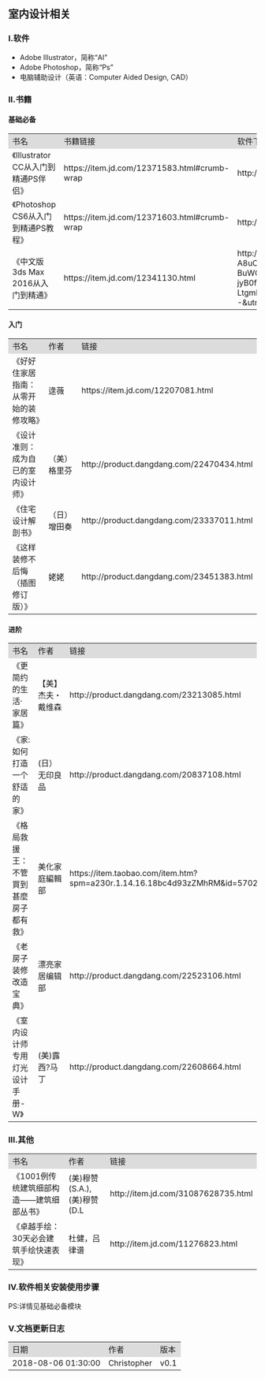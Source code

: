 ## 室内设计相关

### I.软件

* Adobe Illustrator，简称“AI”
* Adobe Photoshop，简称“Ps”
* 电脑辅助设计（英语：Computer Aided Design, CAD）


### II.书籍

#### 基础必备

<table>
    <tr style="background:#DCDCDC">
        <td>书名</td>
        <td>书籍链接</td>
        <td>软件下载</td>
    </tr>
    <tr>
        <td>《Illustrator CC从入门到精通PS伴侣》</td>
        <td>https://item.jd.com/12371583.html#crumb-wrap</td>
        <td>http://www.xiazaizhijia.com/soft/98595.html</td>
    </tr>
    <tr>
        <td>《Photoshop CS6从入门到精通PS教程》</td>
        <td>https://item.jd.com/12371603.html#crumb-wrap</td>
        <td>http://xiazai.zol.com.cn/detail/15/146785.shtml</td>
    </tr>
    <tr>
        <td>《中文版3ds Max 2016从入门到精通》</td>
        <td>https://item.jd.com/12341130.html</td>
        <td>http://wm.makeding.com/redirect/url?segment=BBsbSv7HGiws6zCviN7G-ySxKe1eiSuU6TclxgPahb6MY_So-Jaoj1Y9wDSU4hFbQjP8qyugVolqcNoGZkMs3mC7t9l-A8uCAymW0ebn9bLLwXt9uhTQFq_XOsbWm65NJ8J_2TH9UVZ6mhQ8tIjwakPzqSeGjNjSaE-RyVy3be2qi-BuWCByswhqAtsG8s7KIrvJ9yFEFeM9xqT7lTGDztii7AK8LW7JLqhrRr8u5928L7s5O06KMaKvo4dRgueTTk8vC00pyPl-jyB0fIqgBHAtxdXERM36sa9E4JmzyKdk254eqlamXgehllaVyDiQI_-GJoNYSp3gQX9HRvrEJNG30PEP6qzIOPwSJXcZDVNLkk-LtgmkaKuCeD5auhDj&utm_medium=wm&utm_source=http%3A%2F%2Fwww.3dmax8.com%2F3dmax%2F2018%2F0115%2F7720_2.html&utm_content=3DS+max--&utm_term=3dmax8</td>
    </tr>
</table>


#### 入门

<table>
    <tr style="background:#DCDCDC">
        <td>书名</td>
        <td>作者</td>
        <td>链接</td>
    </tr>
    <tr>
        <td>《好好住家居指南：从零开始的装修攻略》</td>
        <td>逯薇</td>
        <td>https://item.jd.com/12207081.html</td>
    </tr>
    <tr>
        <td>《设计准则：成为自已的室内设计师》</td>
        <td>（美）格里芬</td>
        <td>http://product.dangdang.com/22470434.html</td>
    </tr>
    <tr>
        <td>《住宅设计解剖书》</td>
        <td>（日）增田奏</td>
        <td>http://product.dangdang.com/23337011.html</td>
    </tr>
    <tr>
        <td>《这样装修不后悔（插图修订版）》</td>
        <td>姥姥</td>
        <td>http://product.dangdang.com/23451383.html</td>
    </tr>
</table>

#### 进阶

<table>
    <tr style="background:#DCDCDC">
        <td>书名</td>
        <td>作者</td>
        <td>链接</td>
    </tr>
    <tr>
        <td>《更简约的生活·家居篇》</td>
        <td>【美】杰夫・戴维森</td>
        <td>http://product.dangdang.com/23213085.html</td>
    </tr>
    <tr>
        <td>《家:如何打造一个舒适的家》</td>
        <td>(日）无印良品</td>
        <td>http://product.dangdang.com/20837108.html</td>
    </tr>
    <tr>
        <td>《格局救援王：不管買到甚麼房子都有救》</td>
        <td>美化家庭編輯部</td>
        <td>https://item.taobao.com/item.htm?spm=a230r.1.14.16.18bc4d93zZMhRM&id=570285839010&ns=1&abbucket=13#detail</td>
    </tr>
    <tr>
        <td>《老房子装修改造宝典》</td>
        <td>漂亮家居编辑部</td>
        <td>http://product.dangdang.com/22523106.html</td>
    </tr>
     <tr>
        <td>《室内设计师专用灯光设计手册-W》</td>
        <td>(美)露西?马丁</td>
        <td>http://product.dangdang.com/22608664.html</td>
    </tr>
</table>


### III.其他

<table>
    <tr style="background:#DCDCDC">
        <td>书名</td>
        <td>作者</td>
        <td>链接</td>
    </tr>
    <tr>
        <td>《1001例传统建筑细部构造——建筑细部丛书》</td>
        <td>(美)穆赞(S.A.),(美)穆赞(D.L</td>
        <td>http://item.jd.com/31087628735.html</td>
    </tr>
    <tr>
        <td>《卓越手绘：30天必会建筑手绘快速表现》</td>
        <td>杜健，吕律谱</td>
        <td>http://item.jd.com/11276823.html</td>
    </tr>
</table>


### IV.软件相关安装使用步骤

  PS:详情见基础必备模块
  
### V.文档更新日志

<table>
    <tr style="background:#DCDCDC">
        <td>日期</td>
        <td>作者</td>
        <td>版本</td>
    </tr>
    <tr>
        <td>2018-08-06 01:30:00 </td>
        <td>Christopher</td>
        <td>v0.1</td>
    </tr>
</table>



